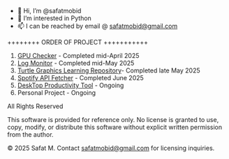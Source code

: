 - 👋 Hi, I’m @safatmobid
- 👀 I’m interested in Python 
- 📫 I can be reached by email @ safatmobid@gmail.com

++++++++ ORDER OF PROJECT +++++++++++
1. [GPU Checker](https://github.com/SafatMobid/GPU_Checker) - Completed mid-April 2025
2. [Log Monitor](https://github.com/SafatMobid/Log_monitor) - Completed mid-May 2025
3. [Turtle Graphics Learning Repository](https://github.com/SafatMobid/Turtle_Graphics_Learning_Repository)- Completed late May 2025
4. [Spotify API Fetcher](https://github.com/SafatMobid/spotify_Api_Fetcher) - Completed June 2025
5. [DeskTop Productivity Tool](https://github.com/SafatMobid/Productivity_Tool) - Ongoing
6. Personal Project - Ongoing


All Rights Reserved

This software is provided for reference only. No license is granted to use, copy, modify, or distribute this software without explicit written permission from the author.

© 2025 Safat M. Contact safatmobid@gmail.com for licensing inquiries.
